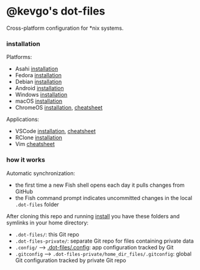 # @kevgo's dot-files

Cross-platform configuration for \*nix systems.

### installation

Platforms:

- Asahi [installation](guides/asahi.md)
- Fedora [installation](guides/fedora.md)
- Debian [installation](guides/debian.md)
- Android [installation](guides/android.md)
- Windows [installation](guides/windows.md)
- macOS [installation](guides/macos.md)
- ChromeOS [installation](guides/chromeos.md),
  [cheatsheet](guides/chromeos-cheatsheet.md)

Applications:

- VSCode [installation](guides/vscode.md),
  [cheatsheet](guides/vscode_cheatsheet.md)
- RClone [installation](guides/rclone.md)
- Vim [cheatsheet](guides/vim_cheatsheet.md)

### how it works

Automatic synchronization:

- the first time a new Fish shell opens each day it pulls changes from GitHub
- the Fish command prompt indicates uncommitted changes in the local
  `.dot-files` folder

After cloning this repo and running [install](install) you have these folders
and symlinks in your home directory:

- `.dot-files/`: this Git repo
- `.dot-files-private/`: separate Git repo for files containing private data
- `.config/` --> [.dot-files/.config](.config): app configuration tracked by Git
- `.gitconfig` --> `.dot-files-private/home_dir_files/.gitconfig`: global Git
  configuration tracked by private Git repo
